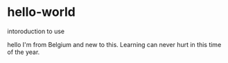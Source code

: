 # hello-world
intoroduction to use

hello I'm from Belgium and new to this. Learning can never hurt in this time of the year.
